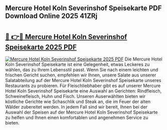 ## Mercure Hotel Koln Severinshof Speisekarte PDF Download Online 2025 41ZRj

# <h2><a href="http://gc9at6.nevu.top/?p=Mercure+Hotel+Koln+Severinshof+Speisekarte">🔗 👉🔴 Mercure Hotel Koln Severinshof Speisekarte 2025 PDF</a></h2>

[![Mercure Hotel Koln Severinshof Speisekarte 2025 PDF](https://i.imgur.com/dBaPXMq.png)](http://gc9at6.nevu.top/?p=Mercure+Hotel+Koln+Severinshof+Speisekarte)
Die Mercure Hotel Koln Severinshof Speisekarte ist eine Gelegenheit, etwas Leckeres zu wählen, das zu Ihrem Lebensstil passt. Wenn Sie nach einem leichten und frischen Gericht suchen, empfehlen wir Ihnen, unsere Salate aus unserer Salatabteilung auf der Mercure Hotel Koln Severinshof Speisekarte unseres Restaurants zu probieren. Für Fleischliebhaber gibt es auf unserer Mercure Hotel Koln Severinshof Speisekarte eine Auswahl an Gerichten: Rindfleisch, Schweinefleisch, Huhn und Fisch. Unseren Auserwählten bieten wir köstliche Gerichte wie Schaschlik und Steak an, die im Feuer der alten Wälder zubereitet werden. In jedem Fall sind wir bereit, Ihnen bei der Auswahl der Speisen auf der Mercure Hotel Koln Severinshof Speisekarte zu helfen und Ihnen einen komfortablen und angenehmen Service zu bieten.
